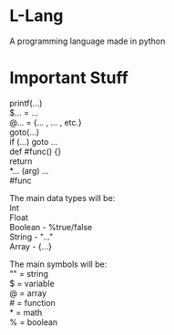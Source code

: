 # L-Lang
A programming language made in python
# Important Stuff
printf(…)<br>
$... = …<br>
@... = {… , … , etc.}<br>
goto(…)<br>
if (…) goto …<br>
def #func() {}<br>
return<br>
\*… (arg) …<br>
\#func<br>

The main data types will be:<br>
Int<br>
Float<br>
Boolean - %true/false<br>
String - "…"<br>
Array - {…}<br>

The main symbols will be:<br>
"" = string<br>
$ = variable<br>
@ = array<br>
\# = function<br>
\* = math<br>
% = boolean<br>
